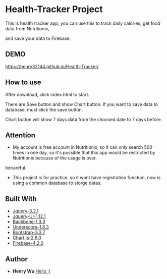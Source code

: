 # Health-Tracker Project

This is health tracker app, you can use this to track daily calories, get food data from Nutritionix,

and save your data to Firebase.

## DEMO

https://henry32144.github.io/Health-Tracker/

## How to use

After download, click index.html to start.

There are Save button and show Chart button. If you want to save data to database, must click the save button.

Chart button will show 7 days data from the choosed date to 7 days before.  

## Attention

* My account is free account in Nutritionix, so it can only search 500 times in one day, so it's possible that this app would be restricted by Nutritionix because of the usage is over.

becareful. 

* This project is for practice, so it wont have registration function, now is using a common database to storge datas.

## Built With

* [Jquery-3.2.1](https://jquery.com/)
* [Jquery-UI-1.12.1](http://jqueryui.com/)
* [Backbone-1.3.3](http://backbonejs.org/)
* [Underscore-1.8.3](http://underscorejs.org/)
* [Bootstrap-3.3.7](http://getbootstrap.com/)
* [Chart.js-2.6.0](http://www.chartjs.org/)
* [Firebase-4.2.0](https://firebase.google.com/)

## Author

* **Henry Wu** [Hello :)](https://github.com/henry32144)